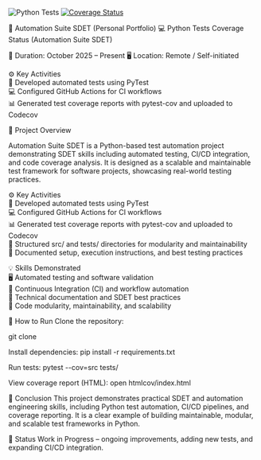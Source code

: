 ![Python Tests](https://github.com/RicardoServilla/Automation-Suite-Sdet/actions/workflows/pytest.yml/badge.svg)
[![Coverage Status](https://codecov.io/gh/RicardoServilla/Automation-Suite-Sdet/branch/main/graph/badge.svg)](https://codecov.io/gh/RicardoServilla/Automation-Suite-Sdet)

🤖 Automation Suite SDET (Personal Portfolio)
💻 Python Tests Coverage Status (Automation Suite SDET)

📅 Duration: October 2025 – Present
🖥️ Location: Remote / Self-initiated

⚙️ Key Activities  
🤖 Developed automated tests using PyTest  
💻 Configured GitHub Actions for CI workflows  
📊 Generated test coverage reports with pytest-cov and uploaded to Codecov  

📝 Project Overview

Automation Suite SDET is a Python-based test automation project demonstrating SDET skills including automated testing, CI/CD integration, and code coverage analysis. It is designed as a scalable and maintainable test framework for software projects, showcasing real-world testing practices.

⚙️ Key Activities  
🤖 Developed automated tests using PyTest  
💻 Configured GitHub Actions for CI workflows  
📊 Generated test coverage reports with pytest-cov and uploaded to Codecov  
🧩 Structured src/ and tests/ directories for modularity and maintainability  
📄 Documented setup, execution instructions, and best testing practices

💡 Skills Demonstrated  
🖥️ Automated testing and software validation  
🔄 Continuous Integration (CI) and workflow automation  
📝 Technical documentation and SDET best practices  
🧩 Code modularity, maintainability, and scalability

🚀 How to Run
Clone the repository:

git clone <clone here>

Install dependencies:
pip install -r requirements.txt

Run tests:
pytest --cov=src tests/

View coverage report (HTML):
open htmlcov/index.html

🏁 Conclusion
This project demonstrates practical SDET and automation engineering skills, including Python test automation, CI/CD pipelines, and coverage reporting. It is a clear example of building maintainable, modular, and scalable test frameworks in Python.

🚧 Status
Work in Progress – ongoing improvements, adding new tests, and expanding CI/CD integration.
